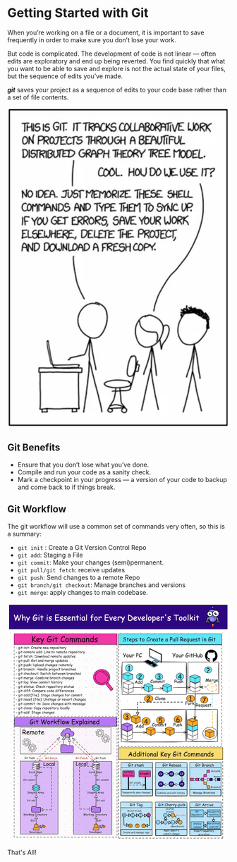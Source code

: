 # Getting Started with Git

When you’re working on a file or a document, it is important to save frequently in order to make sure you don’t lose your work.

But code is complicated. The development of code is not linear — often edits are exploratory and end up being reverted. You find quickly that what you want to be able to save and explore is not the actual state of your files, but the sequence of edits you’ve made.

_**git**_ saves your project as a sequence of edits to your code base rather than a set of file contents.

![Git Cartoon](../assets/GitToon.png)

## Git Benefits

- Ensure that you don’t lose what you’ve done.
- Compile and run your code as a sanity check.
- Mark a checkpoint in your progress — a version of your code to backup and come back to if things break.

## Git Workflow

The git workflow will use a common set of commands very often, so this is a summary:

- `git init` : Create a Git Version Control Repo
- `git add`: Staging a File
- `git commit`: Make your changes (semi)permanent.
- `git pull/git fetch`: receive updates
- `git push`: Send changes to a remote Repo
- `git branch/git checkout`: Manage branches and versions
- `git merge`: apply changes to main codebase.

![Git Workflow](../assets/GitEssentials.gif)

That's All!
